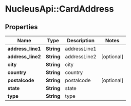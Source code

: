 # NucleusApi::CardAddress

## Properties
Name | Type | Description | Notes
------------ | ------------- | ------------- | -------------
**address_line1** | **String** | addressLine1 | 
**address_line2** | **String** | addressLine2 | [optional] 
**city** | **String** | city | 
**country** | **String** | country | 
**postalcode** | **String** | postalcode | [optional] 
**state** | **String** | state | 
**type** | **String** | type | 


